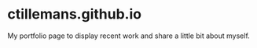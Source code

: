 # ctillemans.github.io
My portfolio page to display recent work and share a little bit about myself.
